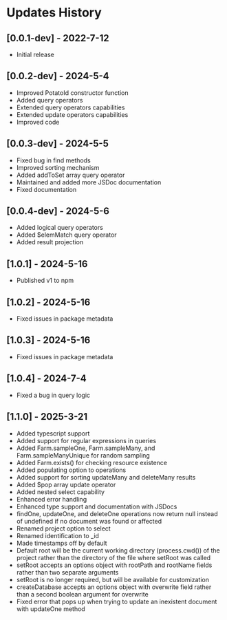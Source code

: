 # Updates History

## [0.0.1-dev] - 2022-7-12

- Initial release

## [0.0.2-dev] - 2024-5-4

- Improved PotatoId constructor function
- Added query operators
- Extended query operators capabilities
- Extended update operators capabilities
- Improved code

## [0.0.3-dev] - 2024-5-5

- Fixed bug in find methods
- Improved sorting mechanism
- Added addToSet array query operator
- Maintained and added more JSDoc documentation
- Fixed documentation

## [0.0.4-dev] - 2024-5-6

- Added logical query operators
- Added $elemMatch query operator
- Added result projection

## [1.0.1] - 2024-5-16

- Published v1 to npm

## [1.0.2] - 2024-5-16

- Fixed issues in package metadata

## [1.0.3] - 2024-5-16

- Fixed issues in package metadata

## [1.0.4] - 2024-7-4

- Fixed a bug in query logic

## [1.1.0] - 2025-3-21

- Added typescript support
- Added support for regular expressions in queries
- Added Farm.sampleOne, Farm.sampleMany, and Farm.sampleManyUnique for random sampling
- Added Farm.exists() for checking resource existence
- Added populating option to operations
- Added support for sorting updateMany and deleteMany results
- Added $pop array update operator
- Added nested select capability
- Enhanced error handling
- Enhanced type support and documentation with JSDocs
- findOne, updateOne, and deleteOne operations now return null instead of undefined if no document was found or affected
- Renamed project option to select
- Renamed identification to \_id
- Made timestamps off by default
- Default root will be the current working directory (process.cwd()) of the project rather than the directory of the file where setRoot was called
- setRoot accepts an options object with rootPath and rootName fields rather than two separate arguments
- setRoot is no longer required, but will be available for customization
- createDatabase accepts an options object with overwrite field rather than a second boolean argument for overwrite
- Fixed error that pops up when trying to update an inexistent document with updateOne method
